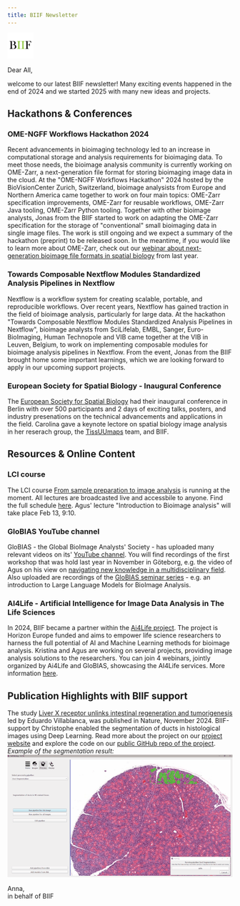 ```yaml
---
title: BIIF Newsletter
---
```

![BIIF logo](/images/biif_logo_white.png )

Dear All,

welcome to our latest BIIF newsletter! Many exciting events happened in the end of 2024 and we started 2025 with many new ideas and projects.

## Hackathons & Conferences

### OME-NGFF Workflows Hackathon 2024
Recent advancements in bioimaging technology led to an increase in computational storage and analysis requirements for bioimaging data. To meet those needs, the bioimage analysis community is currently working on OME-Zarr, a next-generation file format for storing bioimaging image data in the cloud. At the "OME-NGFF Workflows Hackathon" 2024 hosted by the BioVisionCenter Zurich, Switzerland, bioimage analysists from Europe and Northern America came together to work on four main topics: OME-Zarr specification improvements, OME-Zarr for reusable workflows, OME-Zarr Java tooling, OME-Zarr Python tooling. Together with other bioimage analysts, Jonas from the BIIF started to work on adapting the OME-Zarr specification for the storage of "conventional" small bioimaging data in single image files. The work is still ongoing and we expect a summary of the hackathon (preprint) to be released soon. In the meantime, if you would like to learn more about OME-Zarr, check out our [webinar about next-generation bioimage file formats in spatial biology](https://www.youtube.com/watch?v=IQvPkRPY9RE) from last year.

### Towards Composable Nextflow Modules Standardized Analysis Pipelines in Nextflow
Nextflow is a workflow system for creating scalable, portable, and reproducible workflows. Over recent years, Nextflow has gained traction in the field of bioimage analysis, particularly for large data. At the hackathon "Towards Composable Nextflow Modules Standardized Analysis Pipelines in Nextflow", bioimage analysts from SciLifelab, EMBL, Sanger, Euro-BioImaging, Human Technopole and VIB came together at the VIB in Leuven, Belgium, to work on implementing composable modules for bioimage analysis pipelines in Nextflow. From the event, Jonas from the BIIF brought home some important learnings, which we are looking forward to apply in our upcoming support projects.

### European Society for Spatial Biology - Inaugural Conference
The [European Society for Spatial Biology](https://spatialbiologysociety.eu/) had their inaugural conference in Berlin with over 500 participants and 2 days of exciting talks, posters, and industry presenations on the technical advancements and applications in the field. Carolina gave a keynote lectore on spatial biology image analysis in her reserach group, the [TissUUmaps](https://tissuumaps.github.io/) team, and BIIF. 


## Resources & Online Content
### LCI course
The LCI course [From sample preparation to image analysis](https://ki.se/en/research/research-infrastructure-and-environments/core-facilities-for-research/live-cell-imaging-core-facility-lci/lci-microscopy-course) is running at the moment. All lectures are broadcasted live and accessbile to anyone. Find the full schedule [here](https://ki.se/media/270614/download). Agus' lecture "Introduction to Bioimage analysis" will take place Feb 13, 9:10.

### GloBIAS YouTube channel
GloBIAS - the Global BioImage Analysts' Society - has uploaded many relevant videos on its' [YouTube channel](https://www.youtube.com/@GloBIAS/videos). You will find recordings of the first workshop that was hold last year in November in Göteborg, e.g. the video of Agus on his view on [navigating new knowledge in a multidisciplinary field](https://www.youtube.com/watch?v=uKQ2OsPboi0). Also uploaded are recordings of the [GloBIAS seminar series](https://www.globias.org/activities/bia-seminar-series) - e.g. an introduction to Large Language Models for BioImage Analysis. 

### AI4Life - Artificial Intelligence for Image Data Analysis in The Life Sciences
In 2024, BIIF became a partner within the [Ai4Life project](https://ai4life.eurobioimaging.eu/). The project is Horizon Europe funded and aims to empower life science researchers to harness the full potential of AI and Machine Learning methods for bioimage analysis. Kristína and Agus are working on several projects, providing image analysis solutions to the researchers. You can join 4 webinars, jointly organized by Ai4Life and GloBIAS, showcasing the AI4Life services. More information [here](https://bsky.app/profile/ai4life.bsky.social/post/3lgsoepv4gs2x).

## Publication Highlights with BIIF support
The study [Liver X receptor unlinks intestinal regeneration and tumorigenesis](https://www.nature.com/articles/s41586-024-08247-6) led by Eduardo Villablanca, was published in Nature, November 2024. BIIF-support by Christophe enabled the segmentation of ducts in histological images using Deep Learning. Read more about the project on our [project website](https://biifsweden.github.io/projects/2023/08/07/EduardoVillablanca2023-1/) and explore the code on our [public GitHub repo of the project](https://github.com/BIIFSweden/EduardoVillablanca2023-1).  
*Example of the segmentation result:*  
![segmentation_gif](/images/newsletter/fastPathology_predictions.gif)  

 
Anna,  
in behalf of BIIF
